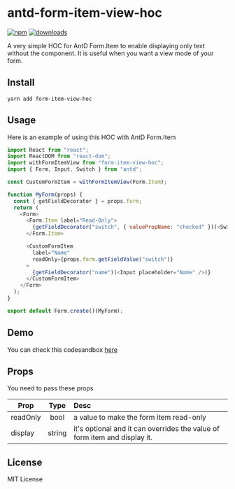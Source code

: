 # antd-form-item-view-hoc
[![npm](https://img.shields.io/npm/v/form-item-view-hoc.svg?maxAge=2592000)](https://www.npmjs.com/package/form-item-view-hoc)
[![downloads](https://img.shields.io/npm/dt/form-item-view-hoc.svg?maxAge=2592000)](https://www.npmjs.com/package/form-item-view-hoc)

A very simple HOC for AntD Form.Item to enable displaying only text without the component. It is useful when you want a view mode of your form.

## Install
```
yarn add form-item-view-hoc
```
## Usage 

Here is an example of using this HOC with AntD Form.Item 

```javascript
import React from "react";
import ReactDOM from "react-dom";
import withFormItemView from "form-item-view-hoc";
import { Form, Input, Switch } from "antd";

const CustomFormItem = withFormItemView(Form.Item);

function MyForm(props) {
  const { getFieldDecorator } = props.form;
  return (
    <Form>
      <Form.Item label="Read-Only">
        {getFieldDecorator("switch", { valuePropName: "checked" })(<Switch />)}
      </Form.Item>

      <CustomFormItem
        label="Name"
        readOnly={props.form.getFieldValue("switch")}
      >
        {getFieldDecorator("name")(<Input placeholder="Name" />)}
      </CustomFormItem>
    </Form>
  );
}

export default Form.create()(MyForm);

```

## Demo 
You can check this codesandbox [here](https://codesandbox.io/s/l7lp20zxkl)


## Props 

You need to pass these props 



| Prop        | Type           |Desc  |
| ------------- |:-------------:| :-----|
| readOnly    | bool | a value to make the form item read-only |
|display    | string      |   it's optional and it can overrides the value of form item and display it.|

## License 
MIT License

